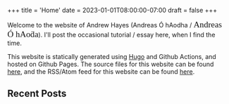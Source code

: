 +++
title = 'Home'
date = 2023-01-01T08:00:00-07:00
draft = false
+++

Welcome to the website of Andrew Hayes (Andreas Ó hAodha / <span style="font-family: 'Gadelica'; font-size: 14.5pt; font-weight: 10;">Andreas Ó hAoḋa</span>).
I'll post the occasional tutorial / essay here, when I find the time.

This website is statically generated using [Hugo](https://gohugo.io/) and Github Actions, and hosted on Github Pages.
The source files for this website can be found [here](https://github.com/0hAodha/0hAodha.github.io), and the
RSS/Atom feed for this website can be found [here](https://0haodha.github.io/index.xml).

## Recent Posts
